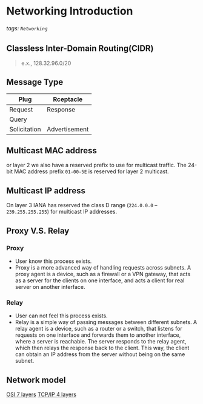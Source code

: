 # Networking Introduction
###### tags: `Networking`


## Classless Inter-Domain Routing(CIDR)
> e.x., 128.32.96.0/20


## Message Type

| Plug| Rceptacle |
| -------- | -------- |
| Request     | Response     |
| Query    |     |
| Solicitation     | Advertisement     |


## Multicast MAC address
or layer 2 we also have a reserved prefix to use for multicast traffic. The 24-bit MAC address prefix ``01-00-5E`` is reserved for layer 2 multicast. 

## Multicast IP address
On layer 3 IANA has reserved the class D range (``224.0.0.0`` – ``239.255.255.255``) for multicast IP addresses.


## Proxy V.S. Relay
### Proxy
* User know this process exists.
* Proxy is a more advanced way of handling requests across subnets. A proxy agent is a device, such as a firewall or a VPN gateway, that acts as a server for the clients on one interface, and acts a client for real server on another interface.

### Relay
* User can not feel this process exists.
* Relay is a simple way of passing messages between different subnets. A relay agent is a device, such as a router or a switch, that listens for requests on one interface and forwards them to another interface, where a server is reachable. The server responds to the relay agent, which then relays the response back to the client. This way, the client can obtain an IP address from the server without being on the same subnet.

## Network model
[OSI 7 layers](https://en.wikipedia.org/wiki/OSI_model)
[TCP/IP 4 layers](https://en.wikipedia.org/wiki/Internet_protocol_suite)